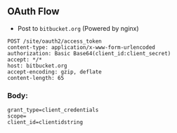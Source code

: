 ##  OAuth Flow

- Post to `bitbucket.org` (Powered by nginx)

```
POST /site/oauth2/access_token
content-type: application/x-www-form-urlencoded
authorization: Basic Base64(client_id:client_secret)
accept: */*
host: bitbucket.org
accept-encoding: gzip, deflate
content-length: 65
```

### Body:

```
grant_type=client_credentials
scope=
client_id=clientidstring
```
